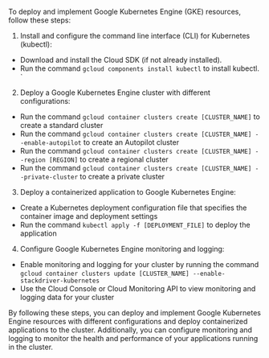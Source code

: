 To deploy and implement Google Kubernetes Engine (GKE) resources, follow these steps:

1. Install and configure the command line interface (CLI) for Kubernetes (kubectl):

- Download and install the Cloud SDK (if not already installed).
- Run the command `gcloud components install kubectl` to install kubectl.
`
2. Deploy a Google Kubernetes Engine cluster with different configurations:

- Run the command `gcloud container clusters create [CLUSTER_NAME]` to create a standard cluster
- Run the command `gcloud container clusters create [CLUSTER_NAME] --enable-autopilot` to create an Autopilot cluster
- Run the command `gcloud container clusters create [CLUSTER_NAME] --region [REGION]` to create a regional cluster
- Run the command `gcloud container clusters create [CLUSTER_NAME] --private-cluster` to create a private cluster

3. Deploy a containerized application to Google Kubernetes Engine:

- Create a Kubernetes deployment configuration file that specifies the container image and deployment settings
- Run the command `kubectl apply -f [DEPLOYMENT_FILE]` to deploy the application

4. Configure Google Kubernetes Engine monitoring and logging:

- Enable monitoring and logging for your cluster by running the command 
  `gcloud container clusters update [CLUSTER_NAME] --enable-stackdriver-kubernetes`
- Use the Cloud Console or Cloud Monitoring API to view monitoring and logging data for your cluster


By following these steps, you can deploy and implement Google Kubernetes Engine resources with different configurations 
and deploy containerized applications to the cluster. Additionally, you can configure monitoring and logging to monitor
the health and performance of your applications running in the cluster.